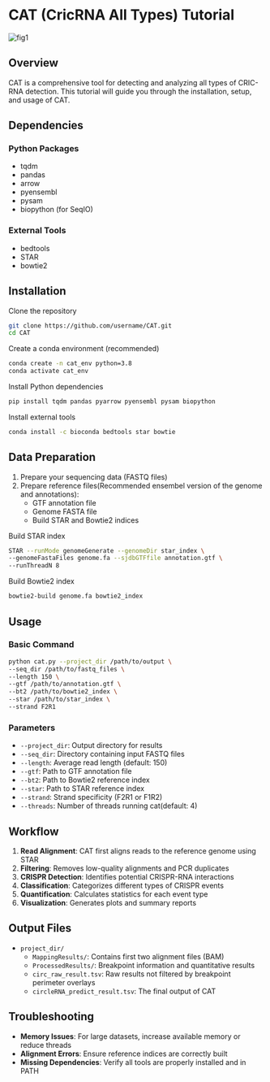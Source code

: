 # CAT (CricRNA All Types) Tutorial
![fig1](https://github.com/user-attachments/assets/bc17357d-4907-4cbf-b431-5ccf863488b3)

## Overview
CAT is a comprehensive tool for detecting and analyzing all types of CRIC-RNA detection. This tutorial will guide you through the installation, setup, and usage of CAT.

## Dependencies

### Python Packages
- tqdm
- pandas
- arrow
- pyensembl
- pysam
- biopython (for SeqIO)

### External Tools
- bedtools
- STAR
- bowtie2

## Installation

Clone the repository
```bash
git clone https://github.com/username/CAT.git
cd CAT
```
Create a conda environment (recommended)
```bash
conda create -n cat_env python=3.8
conda activate cat_env
```
Install Python dependencies
```bash
pip install tqdm pandas pyarrow pyensembl pysam biopython
```
Install external tools
```bash
conda install -c bioconda bedtools star bowtie
```

## Data Preparation

1. Prepare your sequencing data (FASTQ files)
2. Prepare reference files(Recommended ensembel version of the genome and annotations):
   - GTF annotation file
   - Genome FASTA file
   - Build STAR and Bowtie2 indices

Build STAR index
```bash
STAR --runMode genomeGenerate --genomeDir star_index \
--genomeFastaFiles genome.fa --sjdbGTFfile annotation.gtf \
--runThreadN 8
```
Build Bowtie2 index
```bash
bowtie2-build genome.fa bowtie2_index
```

## Usage

### Basic Command
```bash
python cat.py --project_dir /path/to/output \
--seq_dir /path/to/fastq_files \
--length 150 \
--gtf /path/to/annotation.gtf \
--bt2 /path/to/bowtie2_index \
--star /path/to/star_index \
--strand F2R1
```

### Parameters

- `--project_dir`: Output directory for results
- `--seq_dir`: Directory containing input FASTQ files
- `--length`: Average read length (default: 150)
- `--gtf`: Path to GTF annotation file
- `--bt2`: Path to Bowtie2 reference index
- `--star`: Path to STAR reference index
- `--strand`: Strand specificity (F2R1 or F1R2)
- `--threads`: Number of threads running cat(default: 4)

## Workflow

1. **Read Alignment**: CAT first aligns reads to the reference genome using STAR
2. **Filtering**: Removes low-quality alignments and PCR duplicates
3. **CRISPR Detection**: Identifies potential CRISPR-RNA interactions
4. **Classification**: Categorizes different types of CRISPR events
5. **Quantification**: Calculates statistics for each event type
6. **Visualization**: Generates plots and summary reports

## Output Files
- `project_dir/`
   - `MappingResults/`: Contains first two alignment files (BAM)
   - `ProcessedResults/`: Breakpoint information and quantitative results
   - `circ_raw_result.tsv`: Raw results not filtered by breakpoint perimeter overlays
   - `circleRNA_predict_result.tsv`: The final output of CAT
  

## Troubleshooting

- **Memory Issues**: For large datasets, increase available memory or reduce threads
- **Alignment Errors**: Ensure reference indices are correctly built 
- **Missing Dependencies**: Verify all tools are properly installed and in PATH


